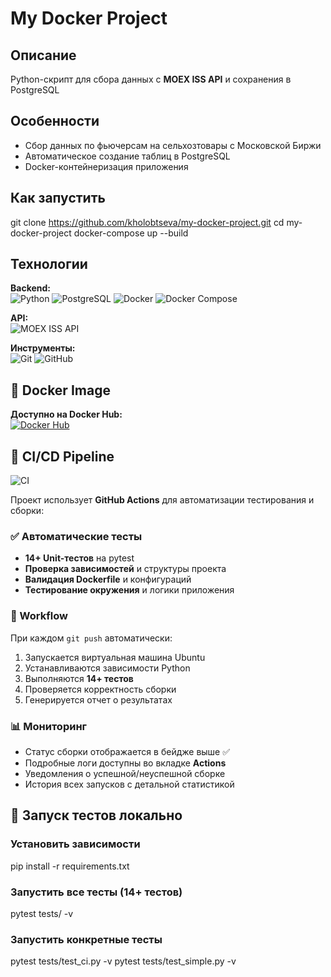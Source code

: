 # My Docker Project

## Описание  
Python-скрипт для сбора данных с **MOEX ISS API** и сохранения в PostgreSQL

## Особенности
- Сбор данных по фьючерсам на сельхозтовары с Московской Биржи
- Автоматическое создание таблиц в PostgreSQL
- Docker-контейнеризация приложения

## Как запустить

git clone https://github.com/kholobtseva/my-docker-project.git
cd my-docker-project
docker-compose up --build

## Технологии

**Backend:**  
<img src="https://img.shields.io/badge/Python-3.9-blue?logo=python" alt="Python"> 
<img src="https://img.shields.io/badge/PostgreSQL-15-blue?logo=postgresql" alt="PostgreSQL"> 
<img src="https://img.shields.io/badge/Docker-✓-blue?logo=docker" alt="Docker"> 
<img src="https://img.shields.io/badge/Docker_Compose-✓-blue?logo=docker" alt="Docker Compose">

**API:**  
<img src="https://img.shields.io/badge/MOEX_ISS_API-✓-orange" alt="MOEX ISS API">

**Инструменты:**  
<img src="https://img.shields.io/badge/Git-✓-lightgrey?logo=git" alt="Git"> 
<img src="https://img.shields.io/badge/GitHub-✓-lightgrey?logo=github" alt="GitHub">

## 🐳 Docker Image

**Доступно на Docker Hub:**  
[![Docker Hub](https://img.shields.io/badge/Docker_Hub-Repository-2496ED?logo=docker&logoColor=white)](https://hub.docker.com/r/kholobtseva/my-python-script:1.0)

## 🚀 CI/CD Pipeline

![CI](https://github.com/kholobtseva/my-docker-project/actions/workflows/ci.yml/badge.svg)

Проект использует **GitHub Actions** для автоматизации тестирования и сборки:

### ✅ Автоматические тесты
- **14+ Unit-тестов** на pytest
- **Проверка зависимостей** и структуры проекта  
- **Валидация Dockerfile** и конфигураций
- **Тестирование окружения** и логики приложения

### 🔄 Workflow
При каждом `git push` автоматически:
1. Запускается виртуальная машина Ubuntu
2. Устанавливаются зависимости Python
3. Выполняются **14+ тестов**
4. Проверяется корректность сборки
5. Генерируется отчет о результатах

### 📊 Мониторинг
- Статус сборки отображается в бейдже выше ✅
- Подробные логи доступны во вкладке **Actions**
- Уведомления о успешной/неуспешной сборке
- История всех запусков с детальной статистикой

## 🧪 Запуск тестов локально

### Установить зависимости
pip install -r requirements.txt

### Запустить все тесты (14+ тестов)
pytest tests/ -v

### Запустить конкретные тесты
pytest tests/test_ci.py -v
pytest tests/test_simple.py -v

